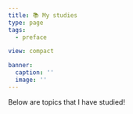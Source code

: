 ```yaml
---
title: 📚 My studies
type: page
tags:
  - preface

view: compact

banner:
  caption: ''
  image: ''
---
```


Below are topics that I have studied!<br/><br/>